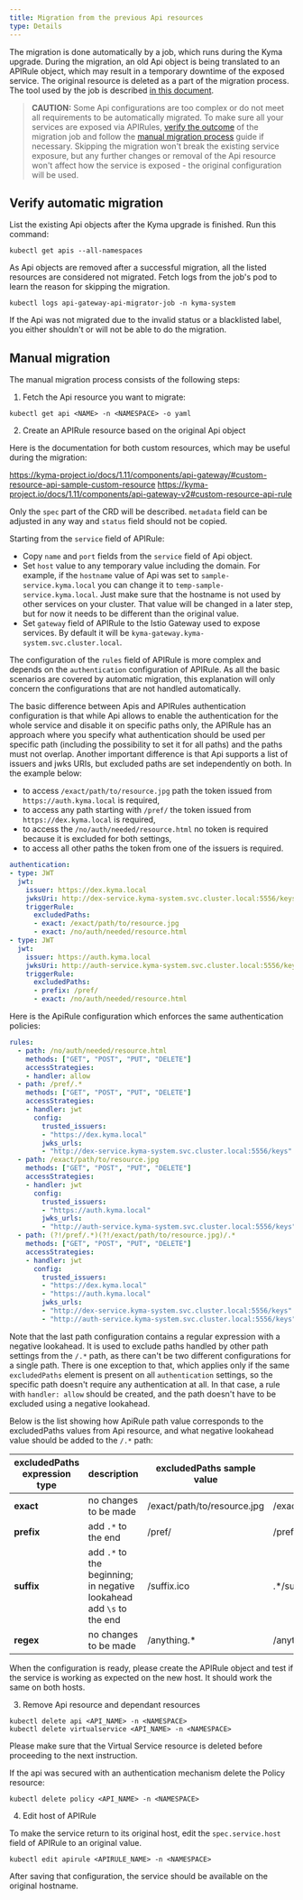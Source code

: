 ```yaml
---
title: Migration from the previous Api resources
type: Details
---
```


The migration is done automatically by a job, which runs during the Kyma upgrade. During the migration, an old Api object is being translated to an APIRule object, which may result in a temporary downtime of the exposed service. The original resource is deleted as a part of the migration process. The tool used by the job is described [in this document](https://github.com/kyma-project/kyma/blob/master/components/api-gateway-migrator/README.md#api-gateway-migrator).

>**CAUTION:** Some Api configurations are too complex or do not meet all requirements to be automatically migrated. To make sure all your services are exposed via APIRules, [verify the outcome](#verify-automatic-migration) of the migration job and follow the [manual migration process](#manual-migration) guide if necessary. Skipping the migration won't break the existing service exposure, but any further changes or removal of the Api resource won't affect how the service is exposed - the original configuration will be used.

## Verify automatic migration

List the existing Api objects after the Kyma upgrade is finished. Run this command:

```shell script
kubectl get apis --all-namespaces
```

As Api objects are removed after a successful migration, all the listed resources are considered not migrated. Fetch logs from the job's pod to learn the reason for skipping the migration. 

```shell script
kubectl logs api-gateway-api-migrator-job -n kyma-system
```


If the Api was not migrated due to the invalid status or a blacklisted label, you either shouldn't or will not be able to do the migration.

## Manual migration

The manual migration process consists of the following steps:

1. Fetch the Api resource you want to migrate:

```shell script
kubectl get api <NAME> -n <NAMESPACE> -o yaml
```

2. Create an APIRule resource based on the original Api object

Here is the documentation for both custom resources, which may be useful during the migration:

https://kyma-project.io/docs/1.11/components/api-gateway/#custom-resource-api-sample-custom-resource
https://kyma-project.io/docs/1.11/components/api-gateway-v2#custom-resource-api-rule

Only the `spec` part of the CRD will be described. `metadata` field can be adjusted in any way and `status` field should not be copied.

Starting from the `service` field of APIRule:
 * Copy `name` and `port` fields from the `service` field of Api object. 
 * Set `host` value to any temporary value including the domain. For example, if the `hostname` value of Api was set to `sample-service.kyma.local` you can change it to `temp-sample-service.kyma.local`. Just make sure that the hostname is not used by other services on your cluster. That value will be changed in a later step, but for now it needs to be different than the original value. 
 * Set `gateway` field of APIRule to the Istio Gateway used to expose services. By default it will be `kyma-gateway.kyma-system.svc.cluster.local`.

The configuration of the `rules` field of APIRule is more complex and depends on the `authentication` configuration of APIRule. As all the basic scenarios are covered by automatic migration, this explanation will only concern the configurations that are not handled automatically.

The basic difference between Apis and APIRules authentication configuration is that while Api allows to enable the authentication for the whole service and disable it on specific paths only, the APIRule has an approach where you specify what authentication should be used per specific path (including the possibility to set it for all paths) and the paths must not overlap. Another important difference is that Api supports a list of issuers and jwks URIs, but excluded paths are set independently on both. In the example below:
 * to access `/exact/path/to/resource.jpg` path the token issued from `https://auth.kyma.local` is required, 
 * to access any path starting with `/pref/` the token issued from `https://dex.kyma.local` is required, 
 * to access the `/no/auth/needed/resource.html` no token is required because it is excluded for both settings, 
 * to access all other paths the token from one of the issuers is required.

```yaml
authentication:
- type: JWT
  jwt:
    issuer: https://dex.kyma.local
    jwksUri: http://dex-service.kyma-system.svc.cluster.local:5556/keys
    triggerRule:
      excludedPaths:
      - exact: /exact/path/to/resource.jpg
      - exact: /no/auth/needed/resource.html
- type: JWT
  jwt:
    issuer: https://auth.kyma.local
    jwksUri: http://auth-service.kyma-system.svc.cluster.local:5556/keys
    triggerRule:
      excludedPaths:
      - prefix: /pref/
      - exact: /no/auth/needed/resource.html
```

Here is the ApiRule configuration which enforces the same authentication policies:

```yaml
rules:
  - path: /no/auth/needed/resource.html
    methods: ["GET", "POST", "PUT", "DELETE"]
    accessStrategies:
    - handler: allow
  - path: /pref/.*
    methods: ["GET", "POST", "PUT", "DELETE"]
    accessStrategies:
    - handler: jwt
      config:
        trusted_issuers:
        - "https://dex.kyma.local"
        jwks_urls:
        - "http://dex-service.kyma-system.svc.cluster.local:5556/keys"
  - path: /exact/path/to/resource.jpg
    methods: ["GET", "POST", "PUT", "DELETE"]
    accessStrategies:
    - handler: jwt
      config:
        trusted_issuers:
        - "https://auth.kyma.local"
        jwks_urls:
        - "http://auth-service.kyma-system.svc.cluster.local:5556/keys"
  - path: (?!/pref/.*)(?!/exact/path/to/resource.jpg)/.*
    methods: ["GET", "POST", "PUT", "DELETE"]
    accessStrategies:
    - handler: jwt
      config:
        trusted_issuers:
        - "https://dex.kyma.local"
        - "https://auth.kyma.local"
        jwks_urls:
        - "http://dex-service.kyma-system.svc.cluster.local:5556/keys"
        - "http://auth-service.kyma-system.svc.cluster.local:5556/keys"
```

Note that the last path configuration contains a regular expression with a negative lookahead. It is used to exclude paths handled by other path settings from the `/.*` path, as there can't be two different configurations for a single path. There is one exception to that, which applies only if the same `excludedPaths` element is present on all `authentication` settings, so the specific path doesn't require any authentication at all. In that case, a rule with `handler: allow` should be created, and the path doesn't have to be excluded using a negative lookahead.

Below is the list showing how ApiRule path value corresponds to the excludedPaths values from Api resource, and what negative lookahead value should be added to the `/.*` path:

| excludedPaths expression type | description | excludedPaths sample value | path value | negative lookahead value |
|---|---|---|---|---|
|**exact**| no changes to be made | /exact/path/to/resource.jpg | /exact/path/to/resource.jpg | (?!/exact/path/to/resource.jpg) |
|**prefix**| add `.*` to the end | /pref/ | /pref/.* | (?!/pref/.*) |
|**suffix**| add `.*` to the beginning; in negative lookahead add `\s` to the end | /suffix.ico | .*/suffix.ico | (?!.*/suffix.ico\s) |
|**regex**| no changes to be made | /anything.* | /anything.* | (?!/anything.*) |

When the configuration is ready, please create the APIRule object and test if the service is working as expected on the new host. It should work the same on both hosts.

3. Remove Api resource and dependant resources

```shell script
kubectl delete api <API_NAME> -n <NAMESPACE>
kubectl delete virtualservice <API_NAME> -n <NAMESPACE>
```

Please make sure that the Virtual Service resource is deleted before proceeding to the next instruction.

If the api was secured with an authentication mechanism delete the Policy resource:

```shell script
kubectl delete policy <API_NAME> -n <NAMESPACE>
```

4. Edit host of APIRule

To make the service return to its original host, edit the `spec.service.host` field of APIRule to an original value.

```shell script
kubectl edit apirule <APIRULE_NAME> -n <NAMESPACE>
```

After saving that configuration, the service should be available on the original hostname.
